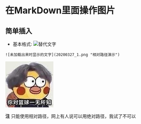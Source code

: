 # 在MarkDown里面操作图片

## 简单插入
- 基本格式: ![替代文字](图片URL "可选标题")
```
![未加载出来时显示的文字](20200327_1.png "相对路径演示")
```
![kun](images/kun.jpg "kunkun")

**注** 只能使用相对路径，网上有人说可以用绝对路径，我试了不可以